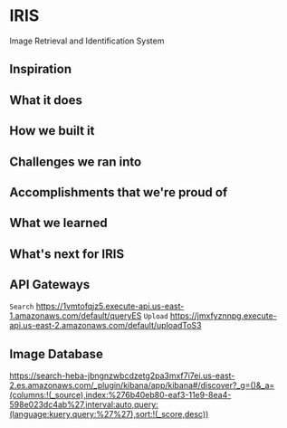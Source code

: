 # IRIS
Image Retrieval and Identification System

## Inspiration
## What it does
## How we built it
## Challenges we ran into
## Accomplishments that we're proud of
## What we learned
## What's next for IRIS

## API Gateways 
`Search` https://1vmtofqjz5.execute-api.us-east-1.amazonaws.com/default/queryES
`Upload` https://jmxfyznnpg.execute-api.us-east-2.amazonaws.com/default/uploadToS3

## Image Database
https://search-heba-jbngnzwbcdzetg2pa3mxf7i7ei.us-east-2.es.amazonaws.com/_plugin/kibana/app/kibana#/discover?_g=()&_a=(columns:!(_source),index:%276b40eb80-eaf3-11e9-8ea4-598e023dc4ab%27,interval:auto,query:(language:kuery,query:%27%27),sort:!(_score,desc))



